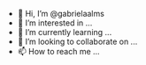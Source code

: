 - 👋 Hi, I’m @gabrielaalms
- 👀 I’m interested in ...
- 🌱 I’m currently learning ...
- 💞️ I’m looking to collaborate on ...
- 📫 How to reach me ...

<!---
gabrielaalms/gabrielaalms is a ✨ special ✨ repository because its `README.md` (this file) appears on your GitHub profile.
You can click the Preview link to take a look at your changes.
--->
